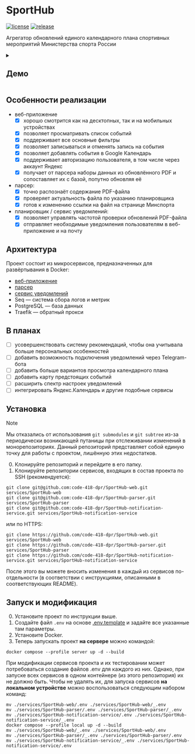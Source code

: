 # SportHub

[![license](https://img.shields.io/github/license/code-418-dpr/SportHub)](https://opensource.org/licenses/MIT)
[![release](https://img.shields.io/github/v/release/code-418-dpr/SportHub?include_prereleases)](https://github.com/code-418-dpr/SportHub/releases)

Агрегатор обновлений единого календарного плана спортивных мероприятий Министерства спорта России

<details>
  <summary><h2>Демо</h2></summary>
  <img width="70%" src="https://github.com/user-attachments/assets/b965bd53-e269-46e1-a39a-96e7c7254379" />
  <img width="70%" src="https://github.com/user-attachments/assets/dd8bc1c7-9b7c-463f-ad2f-7afec08fbbd1" />
  <img width="70%" src="https://github.com/user-attachments/assets/b23d7340-da67-4240-bf8a-c70b2ce1fe01" />
  <img width="70%" src="https://github.com/user-attachments/assets/d1ed5f12-133a-442f-9e91-c6e11ca572b3" />
  <img width="70%" src="https://github.com/user-attachments/assets/8fa044af-b290-49ae-9f64-899f4a1344f3" />
  <img width="70%" src="https://github.com/user-attachments/assets/d1710888-7e8f-4485-9a9d-4b07ab9c0ef7" />
  <img width="70%" src="https://github.com/user-attachments/assets/7c4df366-b387-479e-9649-96726b87d7cf" />
  <img width="70%" src="https://github.com/user-attachments/assets/d399a959-d432-4785-b68f-da01cb0cc54c" />
  <img width="70%" src="https://github.com/user-attachments/assets/dbdb0f4c-2604-4ad1-ab09-77963648fe9f" />
  <img width="70%" src="https://github.com/user-attachments/assets/9209420f-468e-44ac-b5ea-c543a7d42084" />
  <img width="70%" src="https://github.com/user-attachments/assets/fb5f3fd1-5b78-4151-a8bf-66147f7e1641" />
  <img width="70%" src="https://github.com/user-attachments/assets/088cb675-b994-4802-9447-837d03dc3c21" />
  <img width="70%" src="https://github.com/user-attachments/assets/086b72b4-4f83-461e-a1ac-44c663c8b1e0" />
  <img width="70%" src="https://github.com/user-attachments/assets/0440f2ba-66ac-4e21-819e-d8e9dd6e76fc" />
  <img width="70%" src="https://github.com/user-attachments/assets/8c1a76cc-2f6a-4763-b206-c0e923ee2373" />
  <img width="70%" src="https://github.com/user-attachments/assets/925048b5-f5ef-4e3c-8444-c8284586a83c" />
  <img width="70%" src="https://github.com/user-attachments/assets/e79d7313-8f79-4c81-b797-e63e05366a9b" />
  <img width="70%" src="https://github.com/user-attachments/assets/b722ed4c-6d4f-4d54-bf9a-41544b0bd165" />
</details>

## Особенности реализации

- веб-приложение
    - [x] хорошо смотрится как на десктопных, так и на мобильных устройствах
    - [x] позволяет просматривать список событий
    - [x] поддерживает все основные фильтры
    - [x] позволяет записываться и отменять запись на события
    - [x] позволяет добавлять события в Google Календарь
    - [x] поддерживает авторизацию пользователя, в том числе через аккаунт Яндекс
    - [x] получает от парсера наборы данных из обновлённого PDF и сопоставляет их с базой, попутно обновляя её
- парсер:
    - [x] точно распознаёт содержание PDF-файла
    - [x] проверяет актуальность файла по указанию планировщика
    - [x] готов к изменению ссылки на файл на странице Минспорта
- планировщик / сервис уведомлений:
    - [x] позволяет управлять частотой проверки обновлений PDF-файла
    - [x] отправляет необходимые уведомления пользователям в веб-приложение и на почту

## Архитектура

Проект состоит из микросервисов, предназначенных для развёртывания в Docker:

- [веб-приложение](https://github.com/code-418-dpr/SportHub-web)
- [парсер](https://github.com/code-418-dpr/SportHub-parser)
- [сервис уведомлений](https://github.com/code-418-dpr/SportHub-notification-service)
- Seq — система сбора логов и метрик
- PostgreSQL — база данных
- Traefik — обратный прокси

## В планах

- [ ] усовершенствовать систему рекомендаций, чтобы она учитывала больше персональных особенностей
- [ ] добавить возможность подключения уведомлений через Telegram-бота
- [ ] добавить больше вариантов просмотра календарного плана
- [ ] добавить карту предстоящих событий
- [ ] расширить спектр настроек уведомлений
- [ ] интегрировать Яндекс.Календарь и другие подобные сервисы

## Установка

> [!NOTE]
> Мы отказались от использования `git submodules` и `git subtree` из-за периодически возникающей путаницы при
> отслеживании изменений в монорепозиториях. Данный репозиторий представляет собой единую точку для работы с проектом,
> лишённую этих недостатков.

0. Клонируйте репозиторий и перейдите в его папку.
1. Клонируйте репозитории сервисов, входящих в состав проекта по SSH (рекомендуется):

```shell
git clone git@github.com:code-418-dpr/SportHub-web.git services/SportHub-web
git clone git@github.com:code-418-dpr/SportHub-parser.git services/SportHub-parser
git clone git@github.com:code-418-dpr/SportHub-notification-service.git services/SportHub-notification-service
```

или по HTTPS:

```shell
git clone https://github.com/code-418-dpr/SportHub-web.git services/SportHub-web
git clone https://github.com/code-418-dpr/SportHub-parser.git services/SportHub-parser
git clone https://github.com/code-418-dpr/SportHub-notification-service.git services/SportHub-notification-service
```

После этого вы можете вносить изменения в каждый из сервисов по-отдельности (в соответствии с инструкциями, описанными в
соответствующих README).

## Запуск и модификация

0. Установите проект по инструкции выше.
1. Создайте файл `.env` на основе [.env.template](.env.template) и задайте все указанные там параметры.
2. Установите Docker.
3. Теперь запускать проект **на сервере** можно командой:

```shell
docker compose --profile server up -d --build
```

При модификации сервисов проекта и их тестировании может потребоваться создание файлов .env для каждого из них. Однако,
при запуске всех сервисов в одном контейнере (из этого репозитория) их не должно быть. Чтобы не удалять их, для запуска
сервисов **на локальном устройстве** можно воспользоваться следующим набором команд:

```shell
mv ./services/SportHub-web/.env ./services/SportHub-web/_.env
mv ./services/SportHub-parser/.env ./services/SportHub-parser/_.env
mv ./services/SportHub-notification-service/.env ./services/SportHub-notification-service/_.env 
docker compose --profile local up -d --build
mv ./services/SportHub-web/_.env ./services/SportHub-web/.env 
mv ./services/SportHub-parser/_.env ./services/SportHub-parser/.env
mv ./services/SportHub-notification-service/_.env ./services/SportHub-notification-service/.env
```
